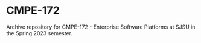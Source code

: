 # CMPE-172

Archive repository for CMPE-172 - Enterprise Software Platforms at SJSU in the Spring 2023 semester.

